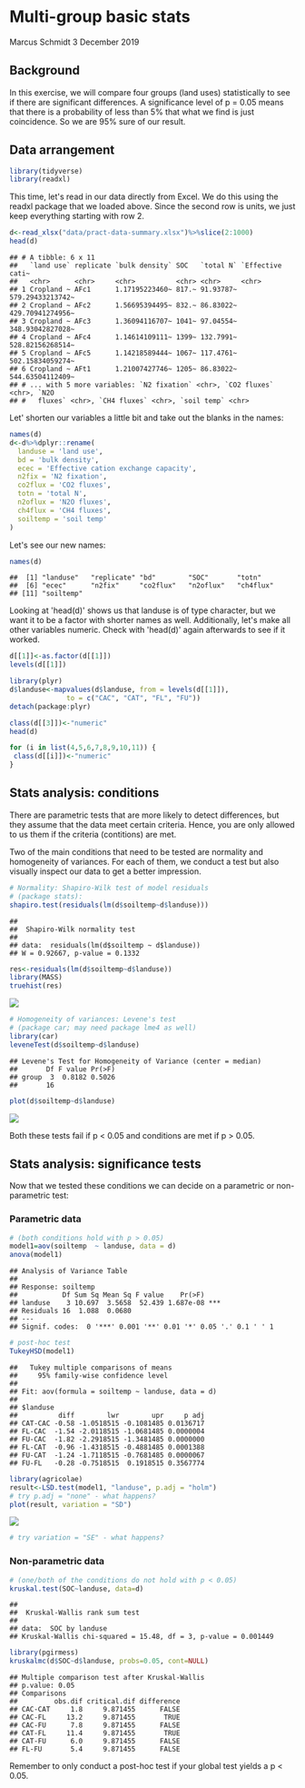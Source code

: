 Multi-group basic stats
================
Marcus Schmidt
3 December 2019

Background
----------

In this exercise, we will compare four groups (land uses) statistically to see if there are significant differences. A significance level of p = 0.05 means that there is a probability of less than 5% that what we find is just coincidence. So we are 95% sure of our result.

Data arrangement
----------------

``` r
library(tidyverse)
library(readxl)
```

This time, let's read in our data directly from Excel. We do this using the readxl package that we loaded above. Since the second row is units, we just keep everything starting with row 2.

``` r
d<-read_xlsx("data/pract-data-summary.xlsx")%>%slice(2:1000)
head(d)
```

    ## # A tibble: 6 x 11
    ##   `land use` replicate `bulk density` SOC   `total N` `Effective cati~
    ##   <chr>      <chr>     <chr>          <chr> <chr>     <chr>           
    ## 1 Cropland ~ AFc1      1.17195223460~ 817.~ 91.93787~ 579.29433213742~
    ## 2 Cropland ~ AFc2      1.56695394495~ 832.~ 86.83022~ 429.70941274956~
    ## 3 Cropland ~ AFc3      1.36094116707~ 1041~ 97.04554~ 348.93042827028~
    ## 4 Cropland ~ AFc4      1.14614109111~ 1399~ 132.7991~ 528.82156268514~
    ## 5 Cropland ~ AFc5      1.14218589444~ 1067~ 117.4761~ 502.15834059274~
    ## 6 Cropland ~ AFt1      1.21007427746~ 1205~ 86.83022~ 544.63504112409~
    ## # ... with 5 more variables: `N2 fixation` <chr>, `CO2 fluxes` <chr>, `N2O
    ## #   fluxes` <chr>, `CH4 fluxes` <chr>, `soil temp` <chr>

Let' shorten our variables a little bit and take out the blanks in the names:

``` r
names(d)
d<-d%>%dplyr::rename(
  landuse = 'land use',
  bd = 'bulk density',
  ecec = 'Effective cation exchange capacity',
  n2fix = 'N2 fixation',
  co2flux = 'CO2 fluxes',
  totn = 'total N',
  n2oflux = 'N2O fluxes',
  ch4flux = 'CH4 fluxes',
  soiltemp = 'soil temp'
)
```

Let's see our new names:

``` r
names(d)
```

    ##  [1] "landuse"   "replicate" "bd"        "SOC"       "totn"     
    ##  [6] "ecec"      "n2fix"     "co2flux"   "n2oflux"   "ch4flux"  
    ## [11] "soiltemp"

Looking at 'head(d)' shows us that landuse is of type character, but we want it to be a factor with shorter names as well. Additionally, let's make all other variables numeric. Check with 'head(d)' again afterwards to see if it worked.

``` r
d[[1]]<-as.factor(d[[1]])
levels(d[[1]])

library(plyr)
d$landuse<-mapvalues(d$landuse, from = levels(d[[1]]), 
              to = c("CAC", "CAT", "FL", "FU"))
detach(package:plyr)

class(d[[3]])<-"numeric" 
head(d)

for (i in list(4,5,6,7,8,9,10,11)) {
 class(d[[i]])<-"numeric" 
}
```

Stats analysis: conditions
--------------------------

There are parametric tests that are more likely to detect differences, but they assume that the data meet certain criteria. Hence, you are only allowed to us them if the criteria (contitions) are met.

Two of the main conditions that need to be tested are normality and homogeneity of variances. For each of them, we conduct a test but also visually inspect our data to get a better impression.

``` r
# Normality: Shapiro-Wilk test of model residuals 
# (package stats):
shapiro.test(residuals(lm(d$soiltemp~d$landuse)))
```

    ## 
    ##  Shapiro-Wilk normality test
    ## 
    ## data:  residuals(lm(d$soiltemp ~ d$landuse))
    ## W = 0.92667, p-value = 0.1332

``` r
res<-residuals(lm(d$soiltemp~d$landuse))
library(MASS)
truehist(res)
```

![](report-stats_files/figure-markdown_github/normality-1.png)

``` r
# Homogeneity of variances: Levene's test 
# (package car; may need package lme4 as well)
library(car)
leveneTest(d$soiltemp~d$landuse)
```

    ## Levene's Test for Homogeneity of Variance (center = median)
    ##       Df F value Pr(>F)
    ## group  3  0.8182 0.5026
    ##       16

``` r
plot(d$soiltemp~d$landuse)
```

![](report-stats_files/figure-markdown_github/hom-of-var-1.png)

Both these tests fail if p &lt; 0.05 and conditions are met if p &gt; 0.05.

Stats analysis: significance tests
----------------------------------

Now that we tested these conditions we can decide on a parametric or non-parametric test:

### Parametric data

``` r
# (both conditions hold with p > 0.05)
model1=aov(soiltemp  ~ landuse, data = d)
anova(model1)
```

    ## Analysis of Variance Table
    ## 
    ## Response: soiltemp
    ##           Df Sum Sq Mean Sq F value    Pr(>F)    
    ## landuse    3 10.697  3.5658  52.439 1.687e-08 ***
    ## Residuals 16  1.088  0.0680                      
    ## ---
    ## Signif. codes:  0 '***' 0.001 '**' 0.01 '*' 0.05 '.' 0.1 ' ' 1

``` r
# post-hoc test
TukeyHSD(model1)
```

    ##   Tukey multiple comparisons of means
    ##     95% family-wise confidence level
    ## 
    ## Fit: aov(formula = soiltemp ~ landuse, data = d)
    ## 
    ## $landuse
    ##          diff        lwr        upr     p adj
    ## CAT-CAC -0.58 -1.0518515 -0.1081485 0.0136717
    ## FL-CAC  -1.54 -2.0118515 -1.0681485 0.0000004
    ## FU-CAC  -1.82 -2.2918515 -1.3481485 0.0000000
    ## FL-CAT  -0.96 -1.4318515 -0.4881485 0.0001388
    ## FU-CAT  -1.24 -1.7118515 -0.7681485 0.0000067
    ## FU-FL   -0.28 -0.7518515  0.1918515 0.3567774

``` r
library(agricolae)
result<-LSD.test(model1, "landuse", p.adj = "holm")
# try p.adj = "none" - what happens?
plot(result, variation = "SD")
```

![](report-stats_files/figure-markdown_github/param-1.png)

``` r
# try variation = "SE" - what happens?
```

### Non-parametric data

``` r
# (one/both of the conditions do not hold with p < 0.05)
kruskal.test(SOC~landuse, data=d)
```

    ## 
    ##  Kruskal-Wallis rank sum test
    ## 
    ## data:  SOC by landuse
    ## Kruskal-Wallis chi-squared = 15.48, df = 3, p-value = 0.001449

``` r
library(pgirmess)
kruskalmc(d$SOC~d$landuse, probs=0.05, cont=NULL) 
```

    ## Multiple comparison test after Kruskal-Wallis 
    ## p.value: 0.05 
    ## Comparisons
    ##         obs.dif critical.dif difference
    ## CAC-CAT     1.8     9.871455      FALSE
    ## CAC-FL     13.2     9.871455       TRUE
    ## CAC-FU      7.8     9.871455      FALSE
    ## CAT-FL     11.4     9.871455       TRUE
    ## CAT-FU      6.0     9.871455      FALSE
    ## FL-FU       5.4     9.871455      FALSE

Remember to only conduct a post-hoc test if your global test yields a p &lt; 0.05.
